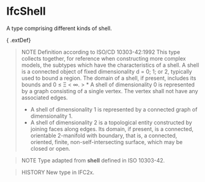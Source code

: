 # IfcShell

A type comprising different kinds of shell.<!-- end of definition -->

{ .extDef}
> NOTE  Definition according to ISO/CD 10303-42:1992
> This type collects together, for reference when constructing more complex models, the subtypes which have the characteristics of a shell. A shell is a connected object of fixed dimensionality d = 0; 1; or 2, typically used to bound a region. The domain of a shell, if present, includes its bounds and 0 ≤ Ξ < ∞. > * A shell of dimensionality 0 is represented by a graph consisting of a single vertex. The vertex shall not have any associated edges.
> * A shell of dimensionality 1 is represented by a connected graph of dimensionality 1.
> * A shell of dimensionality 2 is a topological entity constructed by joining faces along edges. Its domain, if present, is a connected, orientable 2-manifold with boundary, that is, a connected, oriented, finite, non-self-intersecting surface, which may be closed or open.

> NOTE  Type adapted from **shell** defined in ISO 10303-42.

> HISTORY  New type in IFC2x.
